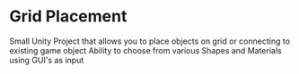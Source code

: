 # Grid Placement
Small Unity Project that allows you to place objects on grid or connecting to existing game object
Ability to choose from various Shapes and Materials using GUI's as input

